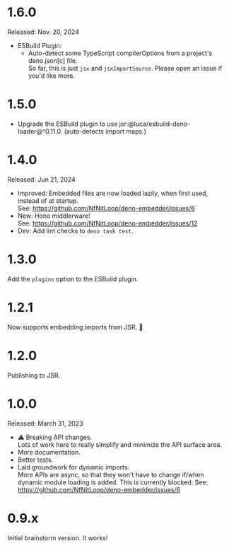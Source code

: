 1.6.0
=====
Released: Nov. 20, 2024

* ESBuild Plugin:
  * Auto-detect some TypeScript compilerOptions from a project's deno.json[c] file.  
    So far, this is just `jsx` and `jsxImportSource`. Please open an issue if you'd like more.

1.5.0
=====

 * Upgrade the ESBuild plugin to use jsr:@luca/esbuild-deno-loader@^0.11.0. (auto-detects import maps.)

1.4.0
=====

Released: Jun 21, 2024

* Improved: Embedded files are now loaded lazily, when first used, instead of at startup.  
  See: <https://github.com/NfNitLoop/deno-embedder/issues/6>
* New: Hono middlerware!  
  See: <https://github.com/NfNitLoop/deno-embedder/issues/12>
* Dev: Add lint checks to `deno task test`.

1.3.0
=====

Add the `plugins` option to the ESBuild plugin.

1.2.1
=====

Now supports embedding imports from JSR. 🎉

1.2.0
=====

Publishing to JSR.

1.0.0
=====

Released: March 31, 2023

* ⚠️ Breaking API changes.  
  Lots of work here to really simplify and minimize the API surface area.
* More documentation.
* Better tests.
* Laid groundwork for dynamic imports.  
  More APIs are async, so that they won't have to change if/when dynamic module
  loading is added. This is currently blocked. 
  See: <https://github.com/NfNitLoop/deno-embedder/issues/6>


0.9.x
=====

Initial brainstorm version. It works!